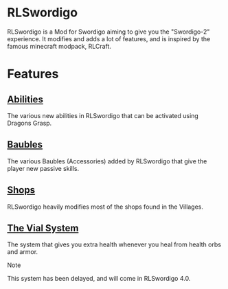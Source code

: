 # RLSwordigo
RLSwordigo is a Mod for Swordigo aiming to give you the "Swordigo-2" experience. It modifies and adds a lot of features, and is inspired by the famous minecraft modpack, RLCraft.

# Features
## [Abilities](Abilities.md)
The various new abilities in RLSwordigo that can be activated using Dragons Grasp.

## [Baubles](Baubles.md)
The various Baubles (Accessories) added by RLSwordigo that give the player new passive skills.

## [Shops](Shops.md)
RLSwordigo heavily modifies most of the shops found in the Villages.

## [The Vial System](vial.md)
The system that gives you extra health whenever you heal from health orbs and armor.
> [!NOTE]
> This system has been delayed, and will come in RLSwordigo 4.0.
